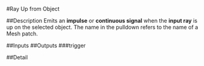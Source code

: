 #Ray Up from Object

##Description
Emits an **impulse** or **continuous signal** when the **input ray** is up on the selected object. The name in the pulldown refers to the name of a Mesh patch.

##Inputs
##Outputs
###trigger


##Detail

